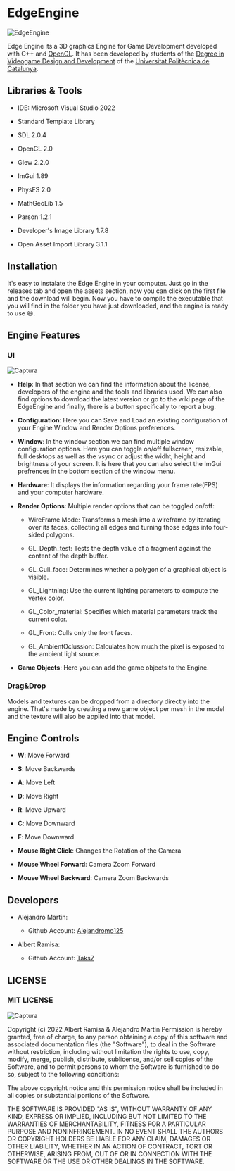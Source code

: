 # EdgeEngine

![EdgeEngine](https://user-images.githubusercontent.com/72123380/198906428-5ab2db1d-a51b-4143-9c39-c5ab097b3490.png)

Edge Engine its a 3D graphics Engine for Game Development developed with C++ and [OpenGL](https://www.opengl.org/). It has been developed by students of the [Degree in Videogame Design and Development](https://www.citm.upc.edu/ing/estudis/graus-videojocs/) of the [Universitat Politècnica de Catalunya](https://www.upc.edu/ca).

## Libraries & Tools

- IDE: Microsoft Visual Studio 2022

- Standard Template Library
- SDL 2.0.4
- OpenGL 2.0
- Glew 2.2.0
- ImGui 1.89
- PhysFS 2.0
- MathGeoLib 1.5
- Parson 1.2.1
- Developer's Image Library 1.7.8
- Open Asset Import Library 3.1.1

## Installation

It's easy to instalate the Edge Engine in your computer. Just go in the releases tab and open the assets section, now you can click on the first file and the download will begin. Now you have to compile the executable that you will find in the folder you have just downloaded, and the engine is ready to use :smiley:.

## Engine Features

### UI
![Captura](https://user-images.githubusercontent.com/72123380/198897943-5197fc2b-91a8-4721-a32c-ff061b5348c8.PNG)

- **Help**: In that section we can find the information about the license, developers of the engine and the tools and libraries used. We can also find options to download the latest version or go to the wiki page of the EdgeEngine and finally, there is a button specifically to report a bug.

- **Configuration**: Here you can Save and Load an existing configuration of your Engine Window and Render Options preferences. 

- **Window**: In the window section we can find multiple window configuration options. Here you can toggle on/off fullscreen, resizable, full desktops as well as the vsync or adjust the widht, height and brightness of your screen. It is here that you can also select the ImGui prefrences in the bottom section of the window menu.

- **Hardware**: It displays the information regarding your frame rate(FPS) and your computer hardware.

- **Render Options**: Multiple render options that can be toggled on/off:

  - WireFrame Mode: Transforms a mesh into a wireframe by iterating over its faces, collecting all edges and turning those edges into four-sided polygons.
  
  - GL_Depth_test: Tests the depth value of a fragment against the content of the depth buffer.
  
  - GL_Cull_face: Determines whether a polygon of a graphical object is visible.
  
  - GL_Lightning: Use the current lighting parameters to compute the vertex color.
  
  - GL_Color_material: Specifies which material parameters track the current color.
  
  - GL_Front: Culls only the front faces.
  
  - GL_AmbientOclussion: Calculates how much the pixel is exposed to the ambient light source.
  
- **Game Objects**: Here you can add the game objects to the Engine.

### Drag&Drop

Models and textures can be dropped from a directory directly into the engine. That's made by creating a new game object per mesh in the model and the texture will also be applied into that model. 

## Engine Controls

- **W**: Move Forward

- **S**: Move Backwards

- **A**: Move Left

- **D**: Move Right

- **R**: Move Upward

- **C**: Move Downward

- **F**: Move Downward

- **Mouse Right Click**: Changes the Rotation of the Camera

- **Mouse Wheel Forward**: Camera Zoom Forward

- **Mouse Wheel Backward**: Camera Zoom Backwards


## Developers

- Alejandro Martin:
  - Github Account: [Alejandromo125](https://github.com/Alejandromo125)

- Albert Ramisa:
  - Github Account: [Taks7](https://github.com/taks7)
  
## LICENSE
### MIT LICENSE
![Captura](https://user-images.githubusercontent.com/72123380/198901514-4c3111b2-d181-493a-9e2d-350ec0a65e48.PNG)

Copyright (c) 2022 Albert Ramisa & Alejandro Martin Permission is hereby granted, free of charge, to any person obtaining a copy of this software and associated documentation files (the "Software"), to deal in the Software without restriction, including without limitation the rights to use, copy, modify, merge, publish, distribute, sublicense, and/or sell copies of the Software, and to permit persons to whom the Software is furnished to do so, subject to the following conditions:

The above copyright notice and this permission notice shall be included in all copies or substantial portions of the Software.

THE SOFTWARE IS PROVIDED "AS IS", WITHOUT WARRANTY OF ANY KIND, EXPRESS OR IMPLIED, INCLUDING BUT NOT LIMITED TO THE WARRANTIES OF MERCHANTABILITY, FITNESS FOR A PARTICULAR PURPOSE AND NONINFRINGEMENT. IN NO EVENT SHALL THE AUTHORS OR COPYRIGHT HOLDERS BE LIABLE FOR ANY CLAIM, DAMAGES OR OTHER LIABILITY, WHETHER IN AN ACTION OF CONTRACT, TORT OR OTHERWISE, ARISING FROM, OUT OF OR IN CONNECTION WITH THE SOFTWARE OR THE USE OR OTHER DEALINGS IN THE SOFTWARE.
